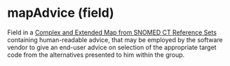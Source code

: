# mapAdvice (field)

Field in a [Complex and Extended Map from SNOMED CT Reference Sets](<../../../5 reference-set-release-files-specification/5.2 reference-set-types/5.2.3 map-reference-sets/5.2.3.3-complex-and-extended-map-from-snomed-ct-reference-sets.md>) containing human-readable advice, that may be employed by the software vendor to give an end-user advice on selection of the appropriate target code from the alternatives presented to him within the group.
